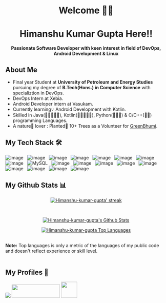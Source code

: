 <h1 align="center">Welcome 🙌🏼 </h1>
<h1 align="center">Himanshu Kumar Gupta Here!! </h1>

<!--
**Himanshu-kumar-gupta/Himanshu-kumar-gupta** is a ✨ _special_ ✨ repository because its `README.md` (this file) appears on your GitHub profile.

Here are some ideas to get you started:

- 🔭 I’m currently working on ...
- 🌱 I’m currently learning ...
- 👯 I’m looking to collaborate on ...
- 🤔 I’m looking for help with ...
- 💬 Ask me about ...
- 📫 How to reach me: ...
- 😄 Pronouns: ...
- ⚡ Fun fact: ...
-->

<p align = 'center'><b>Passionate Software Developer with keen interest in field of DevOps, Android Development & Linux</b></p>
        
        
## About Me
          
- Final year Student at **University of Petroleum and Energy Studies** pursuing my degree of **B.Tech(Hons.) in Computer Science** with specializtion in DevOps.
- DevOps Intern at Xebia.
- Android Developer intern at Vasukam.
- Currently learning💡 Android Development with Kotlin.
- Skilled in Java(🌟🌟🌟🌟🌟), Kotlin(🌟🌟🌟🌟🌟), Python(🌟🌟🌟) & C/C++(🌟🌟) programming Languages.
- A nature🌿 lover : Planted🌱 10+ Trees as a Volunteer for <a href = "https://greenbhumi.com/">GreenBhumi</a>.
 
 
## My Tech Stack 🛠

![image](https://img.shields.io/badge/DevOps-14354C?style=for-the-badge&logo=devops&logoColor=white)&nbsp;&nbsp;
![image](https://img.shields.io/badge/Android_Studio-342B029.svg?&style=for-the-badge&logo=android&logoColor=white)&nbsp;&nbsp;
![image](https://img.shields.io/badge/Linux-F9AB00?style=for-the-badge&logo=Linux&logoColor=white)&nbsp;&nbsp;
![image](https://img.shields.io/badge/Java-E34F26?style=for-the-badge&logo=java&logoColor=white)&nbsp;&nbsp;
![image](https://img.shields.io/badge/Kotlin-342B029.svg?&style=for-the-badge&logo=kotlin&logoColor=white)&nbsp;&nbsp;
![image](https://img.shields.io/badge/Python-14354C?style=for-the-badge&logo=python&logoColor=white)&nbsp;&nbsp; 
![image](https://img.shields.io/badge/C%2B%2B-00599C?style=for-the-badge&logo=c%2B%2B&logoColor=white)&nbsp;&nbsp;
![image](https://img.shields.io/badge/Shell_script-F9AB00?style=for-the-badge&logo=shell&logoColor=white)&nbsp;&nbsp;
![MySQL](https://img.shields.io/badge/mysql-%2300f.svg?style=for-the-badge&logo=mysql&logoColor=white)&nbsp;&nbsp;
![image](https://img.shields.io/badge/Git-F05032?style=for-the-badge&logo=git&logoColor=white)&nbsp;&nbsp;
![image](https://img.shields.io/badge/GitHub-F9AB00?style=for-the-badge&logo=GitHub&logoColor=white)&nbsp;&nbsp;
![image](https://img.shields.io/badge/Maven-000000?style=for-the-badge&logo=maven&logoColor=white)&nbsp;&nbsp;
![image](https://img.shields.io/badge/Gradle-00599C?style=for-the-badge&logo=gradle&logoColor=white)&nbsp;&nbsp;
![image](https://img.shields.io/badge/Jenkins-E34F26?style=for-the-badge&logo=jenkins&logoColor=white)&nbsp;&nbsp;
![image](https://img.shields.io/badge/docker-342B029.svg?&style=for-the-badge&logo=docker&logoColor=white)&nbsp;&nbsp;
![image](https://img.shields.io/badge/Kubernetes-%2300f.svg?style=for-the-badge&logo=kubernetes&logoColor=white)&nbsp;&nbsp;
![image](https://img.shields.io/badge/Azure-342B029.svg?&style=for-the-badge&logo=azure&logoColor=white)&nbsp;&nbsp;
![image](https://img.shields.io/badge/Star_uml-14354C?style=for-the-badge&logo=staruml&logoColor=white)&nbsp;&nbsp;


## My Github Stats 📊 
     
  <p align="center">
    <a href="https://github.com/Himanshu-kumar-gupta/github-readme-streak-stats">
        <img title="🔥 Get streak stats for your profile at git.io/streak-stats" alt="Himanshu-kumar-gupta' streak " src="https://github-readme-streak-stats.herokuapp.com/?user=Himanshu-kumar-gupta&theme=black-ice&hide_border=true&stroke=0000&background=060A0CD0"/>        
    </a>        
</p>
        
  <br/>
  <p align="center">
  <a href="https://github.com/Himanshu-kumar-gupta/github-readme-stats"><img alt="Himanshu-kumar-gupta's Github Stats" src="https://github-readme-stats.vercel.app/api?username=Himanshu-kumar-gupta&show_icons=true&count_private=true&theme=react&hide_border=true&bg_color=0D1117"
 /></a>
 </p>
 <p align="center">
  <a href="https://github.com/Himanshu-kumar-gupta/github-readme-stats"><img alt="Himanshu-kumar-gupta Top Languages" src="https://github-readme-stats.vercel.app/api/top-langs/?username=Himanshu-kumar-gupta&langs_count=8&count_private=true&layout=compact&theme=react&hide_border=true&bg_color=0D1117" /></a>
  </p>
  <br/>
<b>Note:</b> Top languages is only a metric of the languages of my public code and doesn't reflect experience or skill level.
 <br/><br/>

## My Profiles 👤

<p align="left">       
<a href = "https://www.linkedin.com/in/himanshu-kumar-gupta/"><img src="https://img.icons8.com/fluent/48/000000/linkedin.png"/></a>
<a href = "https://leetcode.com/HimanshuKumarGupta135/"><img width="150" height="42" src="https://cdn.icon-icons.com/icons2/2530/PNG/512/leetcode_button_icon_151892.png"/></a>     
<a href = "https://www.hackerrank.com/himanshuKgupta?hr_r=1"><img width="50" height="50" src="https://everipedia-storage.s3.amazonaws.com/ProfilePicture/en/HackerRank__17b693/HackerRank_logo.png__83726.png"/></a>        
</p>
        
        
          
